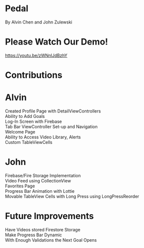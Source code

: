 # Pedal

By Alvin Chen and John Zulewski

# Please Watch Our Demo! 

https://youtu.be/zWNnlJdBzhY

# Contributions

# Alvin
Created Profile Page with DetailViewControllers <br/>
Ability to Add Goals <br/>
Log-In Screen with Firebase <br/>
Tab Bar ViewController Set-up and Navigation <br/>
Welcome Page <br/>
Ability to Access Video Library, Alerts <br/>
Custom TableViewCells

# John
Firebase/Fire Storage Implementation <br/>
Video Feed using CollectionView <br/>
Favorites Page <br/>
Progress Bar Animation with Lottie <br/>
Movable TableView Cells with Long Press using LongPressReorder

# Future Improvements
Have Videos stored Firestore Storage <br/>
Make Progress Bar Dynamic <br/>
With Enough Validations the Next Goal Opens
